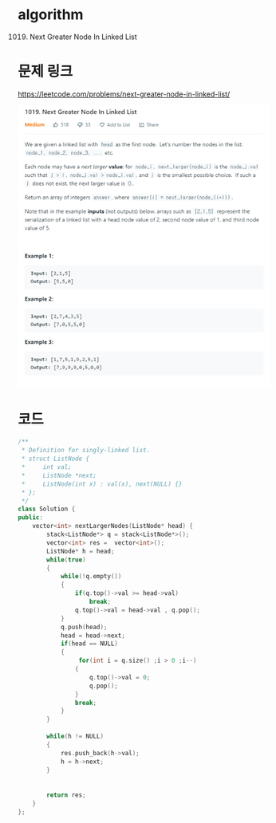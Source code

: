 ﻿# algorithm 
1019. Next Greater Node In Linked List
  


# 문제 링크    
https://leetcode.com/problems/next-greater-node-in-linked-list/


![title](https://github.com/jungmin3834/algorithm/blob/master/image/next-greater-node-in-linked-list.png)

# 코드

```cpp
/**
 * Definition for singly-linked list.
 * struct ListNode {
 *     int val;
 *     ListNode *next;
 *     ListNode(int x) : val(x), next(NULL) {}
 * };
 */
class Solution {
public:
    vector<int> nextLargerNodes(ListNode* head) {
        stack<ListNode*> q = stack<ListNode*>();
        vector<int> res =  vector<int>();
        ListNode* h = head;
        while(true)
        {
            while(!q.empty())
            {
                if(q.top()->val >= head->val)
                    break;
                q.top()->val = head->val , q.pop();
            }
            q.push(head);
            head = head->next;
            if(head == NULL)
            {
                 for(int i = q.size() ;i > 0 ;i--)
                {
                    q.top()->val = 0;
                    q.pop();
                }
                break;
            }
        }
        
        while(h != NULL)
        {
            res.push_back(h->val);
            h = h->next;
        }
     
        
        return res;
    }
};

```
